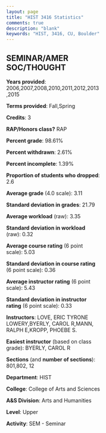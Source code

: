 ```yaml
---
layout: page
title: "HIST 3416 Statistics"
comments: true
description: "blank"
keywords: "HIST, 3416, CU, Boulder"
--- 
```

<head>
<script src="https://ajax.googleapis.com/ajax/libs/jquery/2.1.3/jquery.min.js"></script>
<script src="https://dl.dropboxusercontent.com/s/pc42nxpaw1ea4o9/highcharts.js?dl=0"></script>
<!-- <script src="../assets/js/highcharts.js"></script> -->
<style type="text/css">@font-face {
	font-family: "Bebas Neue";
	src: url(https://www.filehosting.org/file/details/544349/BebasNeue%20Regular.otf) format("opentype");
	}
	h1.Bebas { 
		font-family: "Bebas Neue", Verdana, Tahoma;
	}
</style>
</head>
<body>
	<div id="container" style="float: right; width: 45%; height: 88%; margin-left: 2.5%; margin-right: 2.5%;"></div>
	<script language="JavaScript">
		$(document).ready(function() {
		var chart = {type: 'column'};
		var title = {text: 'Grade Distribution'};
		var xAxis = {categories: ['A','B','C','D','F'],crosshair: true};
		var yAxis = {min: 0,title: {text: 'Percentage'}};
		var tooltip = {headerFormat: '<center><b><span style="font-size:20px">{point.key}</span></b></center>',
		               pointFormat: '<td style="padding:0"><b>{point.y:.1f}%</b></td>',
		               footerFormat: '</table>',shared: true,useHTML: true};
		var plotOptions = {column: {pointPadding: 0.0,borderWidth: 0}};  
		var credits = {enabled: false};var series= [{name: 'Percent',data: [32.61,51.09,13.04,1.63,1.63,]}];
		var json = {};
		json.chart = chart;
		json.title = title;
		json.tooltip = tooltip;
		json.xAxis = xAxis;
		json.yAxis = yAxis;  
		json.series = series;
		json.plotOptions = plotOptions;  
		json.credits = credits;
		$('#container').highcharts(json);
	});
	</script>
</body>
			   
## SEMINAR/AMER SOC/THOUGHT

**Years provided**: 2006,2007,2008,2010,2011,2012,2013,2015

**Terms provided**: Fall,Spring

**Credits**: 3

**RAP/Honors class?** RAP

**Percent grade**: 98.61%

**Percent withdrawn**: 2.61%

**Percent incomplete**: 1.39%

**Proportion of students who dropped**: 2.6

**Average grade** (4.0 scale): 3.11

**Standard deviation in grades**: 21.79

**Average workload** (raw): 3.35

**Standard deviation in workload** (raw): 0.32

**Average course rating** (6 point scale): 5.03

**Standard deviation in course rating** (6 point scale): 0.36

**Average instructor rating** (6 point scale): 5.43

**Standard deviation in instructor rating** (6 point scale): 0.33

**Instructors**: LOVE, ERIC TYRONE LOWERY,BYERLY, CAROL R,MANN, RALPH E,KROPP, PHOEBE S.

**Easiest instructor** (based on class grade): BYERLY, CAROL R

**Sections** (and **number of sections**): 801,802, 12

**Department**: HIST

**College**: College of Arts and Sciences

**A&S Division**: Arts and Humanities

**Level**: Upper

**Activity**: SEM - Seminar